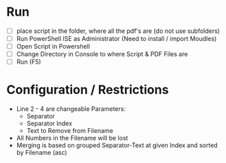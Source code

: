 # Run

- [ ] place script in the folder, where all the pdf's are (do not use subfolders)
- [ ] Run PowerShell ISE as Administrator (Need to install / import Moudles)
- [ ] Open Script in Powershell
- [ ] Change Directory in Console to where Script & PDF Files are
- [ ] Run (F5)

# Configuration / Restrictions

- Line 2 - 4 are changeable Parameters:
  - Separator
  - Separator Index
  - Text to Remove from Filename
- All Numbers in the Filename will be lost
- Merging is based on grouped Separator-Text at given Index and sorted by Filename (asc)
